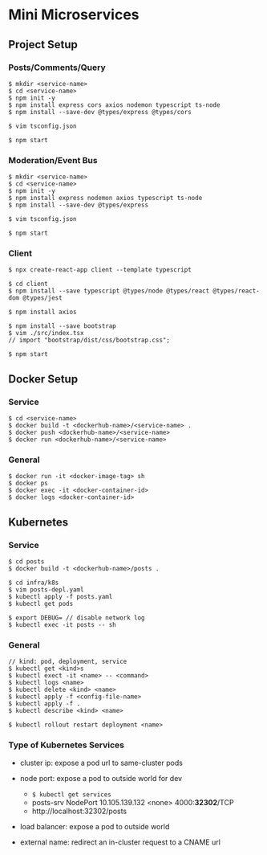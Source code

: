 # Mini Microservices

## Project Setup

### Posts/Comments/Query

    $ mkdir <service-name>
    $ cd <service-name>
    $ npm init -y
    $ npm install express cors axios nodemon typescript ts-node
    $ npm install --save-dev @types/express @types/cors

    $ vim tsconfig.json

    $ npm start

### Moderation/Event Bus

    $ mkdir <service-name>
    $ cd <service-name>
    $ npm init -y
    $ npm install express nodemon axios typescript ts-node
    $ npm install --save-dev @types/express

    $ vim tsconfig.json

    $ npm start

### Client

    $ npx create-react-app client --template typescript

    $ cd client
    $ npm install --save typescript @types/node @types/react @types/react-dom @types/jest

    $ npm install axios

    $ npm install --save bootstrap
    $ vim ./src/index.tsx
    // import "bootstrap/dist/css/bootstrap.css";

    $ npm start

## Docker Setup

### Service

    $ cd <service-name>
    $ docker build -t <dockerhub-name>/<service-name> .
    $ docker push <dockerhub-name>/<service-name>
    $ docker run <dockerhub-name>/<service-name>

### General

    $ docker run -it <docker-image-tag> sh
    $ docker ps
    $ docker exec -it <docker-container-id>
    $ docker logs <docker-container-id>

## Kubernetes

### Service

    $ cd posts
    $ docker build -t <dockerhub-name>/posts .

    $ cd infra/k8s
    $ vim posts-depl.yaml
    $ kubectl apply -f posts.yaml
    $ kubectl get pods

    $ export DEBUG= // disable network log
    $ kubectl exec -it posts -- sh

### General

    // kind: pod, deployment, service
    $ kubectl get <kind>s
    $ kubectl exect -it <name> -- <command>
    $ kubectl logs <name>
    $ kubectl delete <kind> <name>
    $ kubectl apply -f <config-file-name>
    $ kubectl apply -f .
    $ kubectl describe <kind> <name>

    $ kubectl rollout restart deployment <name>

### Type of Kubernetes Services

- cluster ip: expose a pod url to same-cluster pods
- node port: expose a pod to outside world for dev

  - `$ kubectl get services`
  - posts-srv NodePort 10.105.139.132 \<none\> 4000:**32302**/TCP
  - http://localhost:32302/posts

- load balancer: expose a pod to outside world
- external name: redirect an in-cluster request to a CNAME url
